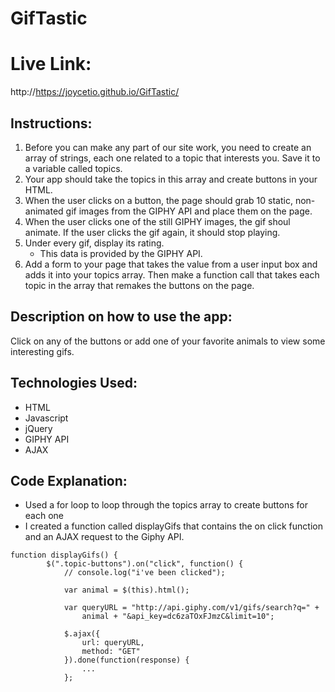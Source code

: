 # GifTastic

# Live Link: 
http://https://joycetio.github.io/GifTastic/

## Instructions: 
1. Before you can make any part of our site work, you need to create an array of strings, each one related to a topic that interests you. Save it to a variable called topics. 
2. Your app should take the topics in this array and create buttons in your HTML. 
3. When the user clicks on a button, the page should grab 10 static, non-animated gif images from the GIPHY API and place them on the page. 
4. When the user clicks one of the still GIPHY images, the gif shoul animate. If the user clicks the gif again, it should stop playing. 
5. Under every gif, display its rating. 
    * This data is provided by the GIPHY API. 
6. Add a form to your page that takes the value from a user input box and adds it into your topics array. Then make a function call that takes each topic in the array that remakes the buttons on the page.

## Description on how to use the app: 
Click on any of the buttons or add one of your favorite animals to view some interesting gifs. 

## Technologies Used: 
* HTML 
* Javascript
* jQuery 
* GIPHY API 
* AJAX 

## Code Explanation: 
* Used a for loop to loop through the topics array to create buttons for each one
* I created a function called displayGifs that contains the on click function and an AJAX request to the Giphy API. 
````
function displayGifs() {
        $(".topic-buttons").on("click", function() {
            // console.log("i've been clicked");

            var animal = $(this).html();
            
            var queryURL = "http://api.giphy.com/v1/gifs/search?q=" +
                animal + "&api_key=dc6zaTOxFJmzC&limit=10";

            $.ajax({
                url: queryURL,
                method: "GET"
            }).done(function(response) {
                ...
            }; 
````
